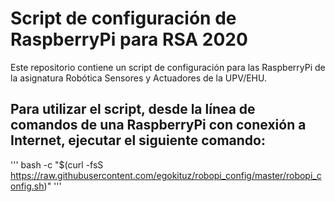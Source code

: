 # Script de configuración de RaspberryPi para RSA 2020
Este repositorio contiene un script de configuración para las RaspberryPi de la asignatura Robótica Sensores y Actuadores de la UPV/EHU.

## Para utilizar el script, desde la línea de comandos de una RaspberryPi con conexión a Internet, ejecutar el siguiente comando:
'''
bash -c "$(curl -fsS https://raw.githubusercontent.com/egokituz/robopi_config/master/robopi_config.sh)"
'''
